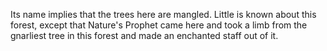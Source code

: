 Its name implies that the trees here are mangled. Little is known about this forest, except that  Nature's Prophet came here and took a limb from the gnarliest tree in this forest and made an enchanted staff out of it.